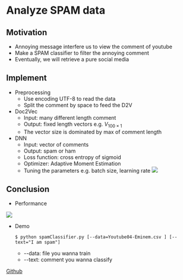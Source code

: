 # Analyze SPAM data

## Motivation
* Annoying message interfere us to view the comment of youtube
* Make a SPAM classifier to filter the annoying comment
* Eventually, we will retrieve a pure social media

## Implement
* Preprocessing
    + Use encoding UTF-8 to read the data
    + Split the comment by space to feed the D2V
* Doc2Vec
    + Input: many different length comment
    + Output: fixed length vectors e.g. $V_{100\times1}$
    + The vector size is dominated by max of comment length
* DNN
    + Input: vector of comments
    + Output: spam or ham
    + Loss function: cross entropy of sigmoid
    + Optimizer: Adaptive Moment Estimation
    + Tuning the parameters e.g. batch size, learning rate
![](https://i.imgur.com/9gzfZyB.png)

## Conclusion
* Performance
  
![](https://i.imgur.com/Y4RY2qT.png)
* Demo
    ```
    $ python spamClassifier.py [--data=Youtube04-Eminem.csv ] [--text="I am spam"]
    ```

    + --data: file you wanna train
    + --text: comment you wanna classify

[Github](https://github.com/boom85423/spam)